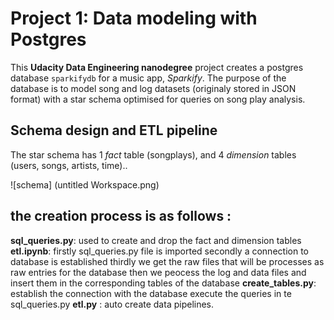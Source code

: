 # Project 1: Data modeling with Postgres

This **Udacity Data Engineering nanodegree** project creates a postgres database `sparkifydb` for a music app, *Sparkify*. The purpose of the database is to model song and log datasets (originaly stored in JSON format) with a star schema optimised for queries on song play analysis.

## Schema design and ETL pipeline

The star schema has 1 *fact* table (songplays), and 4 *dimension* tables (users, songs, artists, time)..

![schema] (untitled Workspace.png)

## the creation process is as follows : 

**sql_queries.py**: 
used to create and drop  the fact and dimension tables 
**etl.ipynb**:
firstly sql_queries.py file is imported
secondly a connection to database is established 
thirdly we get the raw files that will be processes as raw entries for the database 
then we peocess the log and data files and insert them in the corresponding tables of the database 
**create_tables.py**:
establish the connection with the database 
execute the queries in te sql_queries.py 
**etl.py** :
auto create data pipelines.
